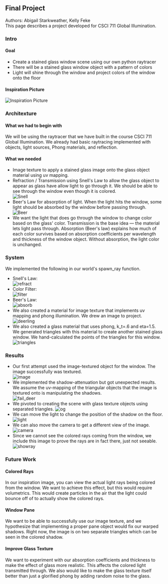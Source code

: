 ## Final Project


Authors: Abigail Starkweather, Kelly Feke  
This page describes a project developed for CSCI 711 Global Illumination.


### Intro  
#### Goal  
- Create a stained glass window scene using our own python raytracer  
- There will be a stained glass window object with a pattern of colors  
- Light will shine through the window and project colors of the window onto the floor  
#### Inspiration Picture
![Inspiration Picture](inspo_image.jpg)  

### Architexture  
#### What we had to begin with  
We will be using the raytracer that we have built in the course CSCI 711 Global Illumination. We already had basic raytracing implemented with objects, light sources, Phong materials, and reflection.  
#### What we needed  
- Image texture to apply a stained glass image onto the glass object material using uv mapping.  
- Refraction / Transmission using Snell's Law to allow the glass object to appear as glass have allow light to go through it. We should be able to see through the window even though it is colored.  
![Snell](snell.png)  
- Beer's Law for absorption of light. When the light hits the window, some light should be absorbed by the window before passing through.  
![Beer](Beer.png)  
- We want the light that does go through the window to change color based on the glass' color. Transmission is the base idea — the material lets light pass through. Absorption (Beer's law) explains how much of each color survives based on absorption coefficients per wavelength and thickness of the window object. Without absorption, the light color is unchanged.  
### System  
We implemented the following in our world's spawn_ray function.  
- Snell's Law:  
![refract](refract.png)
- Color Filter:  
![filter](filter.png)
- Beer's Law:  
![absorb](absorb.png)  
- We also created a material for image texture that implements uv mapping and phong illumination. We drew an image to project.
![deerling](deerling_glass.png)  
- We also created a glass material that uses phong, k_t=.6 and eta=1.5. We generated triangles with this material to create another stained glass window. We hand-calculated the points of the triangles for this window.  
![triangles](triangles.png)


### Results  
- Our first attempt used the image-textured object for the window. The image successfully was textured.  
![image](image_deer.png)  
- We implemented the shadow-attenuation but got unexpected results. We assume the uv-mapping of the triangular objects that the image is textured onto is manipulating the shadows.  
![fail_deer](project_deerscene.png)    
- We pivoted to creating the scene with glass texture objects using separated triangles.
![og](og.png)  
- We can move the light to change the position of the shadow on the floor.  
![light](movelightup.png)  
- We can also move the camera to get a different view of the image.  
![camera](cameramove.png)  
- Since we cannot see the colored rays coming from the window, we include this image to prove the rays are in fact there, just not seeable.
![showray](showray.png)




### Future Work  
#### Colored Rays  
In our inspiration image, you can view the actual light rays being colored from the window. We want to achieve this effect, but this would require volumetrics. This would create particles in the air that the light could bounce off of to actually show the colored rays.  
#### Window Pane  
We want to be able to successfully use our image texture, and we hypothesize that implementing a proper pane object would fix our warped shadows. Right now, the image is on two separate triangles which can be seen in the colored shadow.  
#### Improve Glass Texture  
We want to experiment with our absorption coefficients and thickness to make the effect of glass more realistic. This affects the colored light transmitted through. We also would like to make the glass texture itself better than just a glorified phong by adding random noise to the glass.  

